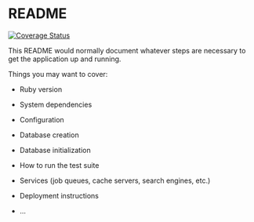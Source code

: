 # README

[![Coverage Status](https://coveralls.io/repos/github/pavel-pasechnik/YOUR_REPO_NAME/badge.svg?branch=main)](https://coveralls.io/github/pavel-pasechnik/YOUR_REPO_NAME?branch=main)

This README would normally document whatever steps are necessary to get the
application up and running.

Things you may want to cover:

- Ruby version

- System dependencies

- Configuration

- Database creation

- Database initialization

- How to run the test suite

- Services (job queues, cache servers, search engines, etc.)

- Deployment instructions

- ...
